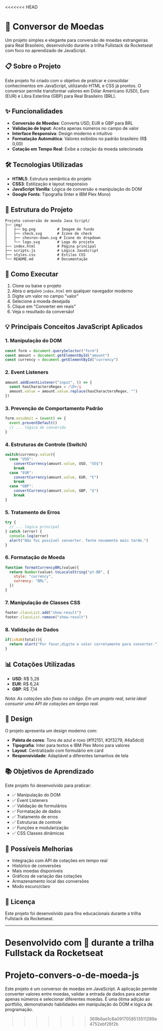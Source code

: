 <<<<<<< HEAD
# 💱 Conversor de Moedas

Um projeto simples e elegante para conversão de moedas estrangeiras para Real Brasileiro, desenvolvido durante a trilha Fullstack da Rocketseat com foco no aprendizado de JavaScript.

## 📋 Sobre o Projeto

Este projeto foi criado com o objetivo de praticar e consolidar conhecimentos em JavaScript, utilizando HTML e CSS já prontos. O conversor permite transformar valores em Dólar Americano (USD), Euro (EUR) e Libra Esterlina (GBP) para Real Brasileiro (BRL).

## ✨ Funcionalidades

- **Conversão de Moedas**: Converta USD, EUR e GBP para BRL
- **Validação de Input**: Aceita apenas números no campo de valor
- **Interface Responsiva**: Design moderno e intuitivo
- **Formatação Automática**: Valores exibidos no padrão brasileiro (R$ 0,00)
- **Cotação em Tempo Real**: Exibe a cotação da moeda selecionada

## 🛠️ Tecnologias Utilizadas

- **HTML5**: Estrutura semântica do projeto
- **CSS3**: Estilização e layout responsivo
- **JavaScript Vanilla**: Lógica de conversão e manipulação do DOM
- **Google Fonts**: Tipografia (Inter e IBM Plex Mono)

## 📁 Estrutura do Projeto

```
Projeto conversão de moeda Java Script/
├── img/
│   ├── bg.png          # Imagem de fundo
│   ├── check.svg       # Ícone de check
│   ├── chevron-down.svg # Ícone do dropdown
│   └── logo.svg        # Logo do projeto
├── index.html          # Página principal
├── scripts.js          # Lógica JavaScript
├── styles.css          # Estilos CSS
└── README.md           # Documentação
```

## 🚀 Como Executar

1. Clone ou baixe o projeto
2. Abra o arquivo `index.html` em qualquer navegador moderno
3. Digite um valor no campo "valor"
4. Selecione a moeda desejada
5. Clique em "Converter em reais"
6. Veja o resultado da conversão!

## 💡 Principais Conceitos JavaScript Aplicados

### 1. **Manipulação do DOM**
```javascript
const form = document.querySelector("form")
const amount = document.getElementById("amount")
const currency = document.getElementById("currency")
```

### 2. **Event Listeners**
```javascript
amount.addEventListener("input", () => {
  const hasCharactersRegex = /\D+/g
  amount.value = amount.value.replace(hasCharactersRegex, "")
})
```

### 3. **Prevenção de Comportamento Padrão**
```javascript
form.onsubmit = (event) => {
  event.preventDefault()
  // ... lógica de conversão
}
```

### 4. **Estruturas de Controle (Switch)**
```javascript
switch(currency.value){
  case "USD":
    convertCurrency(amount.value, USD, "US$")
    break
  case "EUR":
    convertCurrency(amount.value, EUR, "€")
    break
  case "GBP":
    convertCurrency(amount.value, GBP, "£")
    break
}
```

### 5. **Tratamento de Erros**
```javascript
try {
  // ... lógica principal
} catch (error) {
  console.log(error)
  alert("Não foi possível converter. Tente novamente mais tarde.")
}
```

### 6. **Formatação de Moeda**
```javascript
function formatCurrencyBRL(value){
  return Number(value).toLocaleString("pt-BR", {
    style: "currency",
    currency: "BRL",
  })
}
```

### 7. **Manipulação de Classes CSS**
```javascript
footer.classList.add("show-result")
footer.classList.remove("show-result")
```

### 8. **Validação de Dados**
```javascript
if(isNaN(total)){
  return alert("Por favor,digite o valor corretamente para converter.")
}
```

## 📊 Cotações Utilizadas

- **USD**: R$ 5,28
- **EUR**: R$ 6,24
- **GBP**: R$ 7,14

*Nota: As cotações são fixas no código. Em um projeto real, seria ideal consumir uma API de cotações em tempo real.*

## 🎨 Design

O projeto apresenta um design moderno com:
- **Paleta de cores**: Tons de azul e roxo (#1f2151, #2f3279, #4a5dcd)
- **Tipografia**: Inter para textos e IBM Plex Mono para valores
- **Layout**: Centralizado com formulário em card
- **Responsividade**: Adaptável a diferentes tamanhos de tela

## 📚 Objetivos de Aprendizado

Este projeto foi desenvolvido para praticar:

- ✅ Manipulação do DOM
- ✅ Event Listeners
- ✅ Validação de formulários
- ✅ Formatação de dados
- ✅ Tratamento de erros
- ✅ Estruturas de controle
- ✅ Funções e modularização
- ✅ CSS Classes dinâmicas

## 🔮 Possíveis Melhorias

- Integração com API de cotações em tempo real
- Histórico de conversões
- Mais moedas disponíveis
- Gráficos de variação das cotações
- Armazenamento local das conversões
- Modo escuro/claro

## 📝 Licença

Este projeto foi desenvolvido para fins educacionais durante a trilha Fullstack da Rocketseat.

---

**Desenvolvido com 💜 durante a trilha Fullstack da Rocketseat**
=======
# Projeto-convers-o-de-moeda-js
Este projeto é um conversor de moedas em JavaScript. A aplicação permite converter valores entre moedas, validar a entrada de dados para aceitar apenas números e selecionar diferentes moedas. É uma ótima adição ao portfólio, demonstrando habilidades em manipulação do DOM e lógica de programação.
>>>>>>> 369b6ae1c8a0917058513511289a4752ebf26f2b
